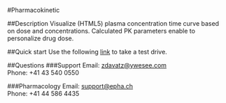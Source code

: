 #Pharmacokinetic

##Description
Visualize (HTML5) plasma concentration time curve based on dose and concentrations. Calculated PK parameters enable to personalize drug dose. 

##Quick start
Use the following <a target="_blank" href="http://modules.epha.ch/vigi/kinetics.html#bio=100&dosierung=2000&tau=12&hwz=10&v=42&c1=15&t1=11&otb=40&utb=15">link</a> to take a test drive.


##Questions
###Support
Email: zdavatz@ywesee.com
<br/>Phone: +41 43 540 0550

###Pharmacology
Email: support@epha.ch
<br/>Phone: +41 44 586 4435